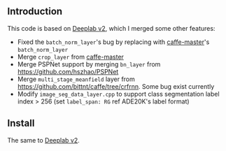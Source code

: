 ## Introduction

This code is based on [Deeplab v2](https://bitbucket.org/aquariusjay/deeplab-public-ver2), which I merged some other features:

- Fixed the `batch_norm_layer`'s bug by replacing with [caffe-master](https://github.com/BVLC/caffe)'s `batch_norm_layer`
- Merge `crop_layer` from [caffe-master](https://github.com/BVLC/caffe)
- Merge PSPNet support by merging `bn_layer` from <https://github.com/hszhao/PSPNet>
- Merge `multi_stage_meanfield` layer from <https://github.com/bittnt/caffe/tree/crfrnn>. Some bug exist currently
- Modify `image_seg_data_layer.cpp` to support class segmentation label index > 256 (set `label_span: RG` ref ADE20K's label format)

## Install

The same to [Deeplab v2](https://bitbucket.org/aquariusjay/deeplab-public-ver2).
